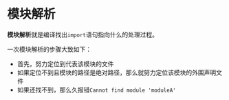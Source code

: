 # 模块解析

**模块解析**就是编译找出`import`语句指向什么的处理过程。

一次模块解析的步骤大致如下：

- 首先，努力定位到代表该模块的文件
- 如果定位不到且模块的路径是绝对路径，那么就努力定位该模块的外围声明文件
- 如果还找不到，那么久报错`Cannot find module 'moduleA'`
